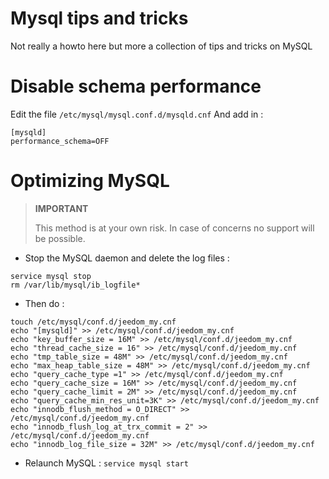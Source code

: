 # Mysql tips and tricks

Not really a howto here but more a collection of tips and tricks on MySQL

# Disable schema performance

Edit the file ``/etc/mysql/mysql.conf.d/mysqld.cnf`` And add in :

````
[mysqld]
performance_schema=OFF
````

# Optimizing MySQL

> **IMPORTANT**
>
> This method is at your own risk. In case of concerns no support will be possible.

-   Stop the MySQL daemon and delete the log files :
````
service mysql stop
rm /var/lib/mysql/ib_logfile*
````
-   Then do :
````
touch /etc/mysql/conf.d/jeedom_my.cnf
echo "[mysqld]" >> /etc/mysql/conf.d/jeedom_my.cnf
echo "key_buffer_size = 16M" >> /etc/mysql/conf.d/jeedom_my.cnf
echo "thread_cache_size = 16" >> /etc/mysql/conf.d/jeedom_my.cnf
echo "tmp_table_size = 48M" >> /etc/mysql/conf.d/jeedom_my.cnf
echo "max_heap_table_size = 48M" >> /etc/mysql/conf.d/jeedom_my.cnf
echo "query_cache_type =1" >> /etc/mysql/conf.d/jeedom_my.cnf
echo "query_cache_size = 16M" >> /etc/mysql/conf.d/jeedom_my.cnf
echo "query_cache_limit = 2M" >> /etc/mysql/conf.d/jeedom_my.cnf
echo "query_cache_min_res_unit=3K" >> /etc/mysql/conf.d/jeedom_my.cnf
echo "innodb_flush_method = O_DIRECT" >> /etc/mysql/conf.d/jeedom_my.cnf
echo "innodb_flush_log_at_trx_commit = 2" >> /etc/mysql/conf.d/jeedom_my.cnf
echo "innodb_log_file_size = 32M" >> /etc/mysql/conf.d/jeedom_my.cnf
````
-   Relaunch MySQL : ``service mysql start``
